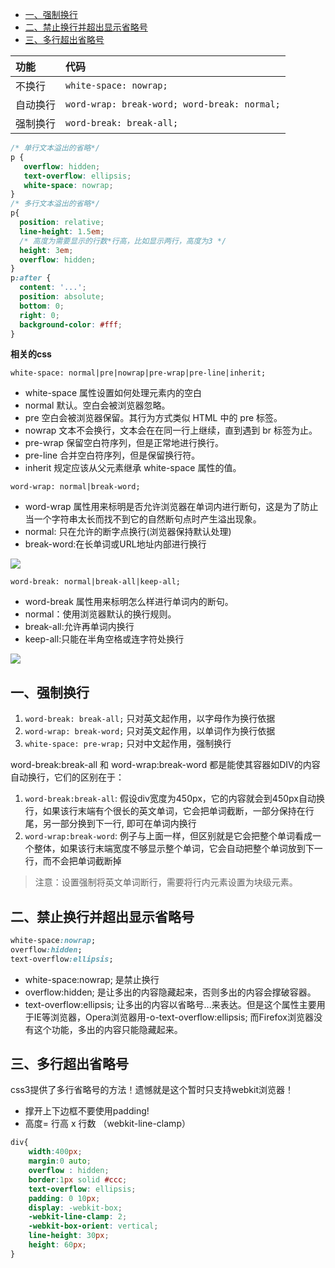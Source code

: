 - [一、强制换行](#强制换行)
- [二、禁止换行并超出显示省略号](#禁止换行)
- [三、多行超出省略号](#多行超出省略号)

| 功能 | 代码 |
| :------------- | :------------- |
|不换行 |`white-space: nowrap;`|
|自动换行 |`word-wrap: break-word; word-break: normal;`|
|强制换行 |`word-break: break-all;`|

```css
/* 单行文本溢出的省略*/
p {
   overflow: hidden;
   text-overflow: ellipsis;
   white-space: nowrap;
}
/* 多行文本溢出的省略*/
p{
  position: relative;
  line-height: 1.5em;
  /* 高度为需要显示的行数*行高，比如显示两行，高度为3 */
  height: 3em;
  overflow: hidden;
}
p:after {
  content: '...';
  position: absolute;
  bottom: 0;
  right: 0;
  background-color: #fff;
}
```

**相关的css**

`white-space: normal|pre|nowrap|pre-wrap|pre-line|inherit;`

- white-space 属性设置如何处理元素内的空白 
- normal 默认。空白会被浏览器忽略。 
- pre 空白会被浏览器保留。其行为方式类似 HTML 中的 pre 标签。 
- nowrap 文本不会换行，文本会在在同一行上继续，直到遇到 br 标签为止。 
- pre-wrap 保留空白符序列，但是正常地进行换行。 
- pre-line 合并空白符序列，但是保留换行符。 
- inherit 规定应该从父元素继承 white-space 属性的值。

`word-wrap: normal|break-word; `

- word-wrap 属性用来标明是否允许浏览器在单词内进行断句，这是为了防止当一个字符串太长而找不到它的自然断句点时产生溢出现象。 
- normal: 只在允许的断字点换行(浏览器保持默认处理) 
- break-word:在长单词或URL地址内部进行换行 

![](https://i.imgur.com/12su8uB.png)

`word-break: normal|break-all|keep-all;`

- word-break 属性用来标明怎么样进行单词内的断句。 
- normal：使用浏览器默认的换行规则。 
- break-all:允许再单词内换行 
- keep-all:只能在半角空格或连字符处换行

![](https://i.imgur.com/1erTvE7.png)

<h2 id="强制换行">一、强制换行</h2>

1. `word-break: break-all;` 只对英文起作用，以字母作为换行依据
2. `word-wrap: break-word;` 只对英文起作用，以单词作为换行依据
3. `white-space: pre-wrap;` 只对中文起作用，强制换行

word-break:break-all 和 word-wrap:break-word 都是能使其容器如DIV的内容自动换行，它们的区别在于：

1. `word-break:break-all`: 假设div宽度为450px，它的内容就会到450px自动换行，如果该行末端有个很长的英文单词，它会把单词截断，一部分保持在行尾，另一部分换到下一行, 即可在单词内换行
2. `word-wrap:break-word`:  例子与上面一样，但区别就是它会把整个单词看成一个整体，如果该行末端宽度不够显示整个单词，它会自动把整个单词放到下一行，而不会把单词截断掉

> 注意：设置强制将英文单词断行，需要将行内元素设置为块级元素。

<h2 id="禁止换行">二、禁止换行并超出显示省略号</h2>

```css
white-space:nowrap; 
overflow:hidden; 
text-overflow:ellipsis;
```

- white-space:nowrap; 是禁止换行
- overflow:hidden; 是让多出的内容隐藏起来，否则多出的内容会撑破容器。
- text-overflow:ellipsis; 让多出的内容以省略号...来表达。但是这个属性主要用于IE等浏览器，Opera浏览器用-o-text-overflow:ellipsis; 而Firefox浏览器没有这个功能，多出的内容只能隐藏起来。

<h2 id="多行超出省略号"> 三、多行超出省略号</h2>

css3提供了多行省略号的方法！遗憾就是这个暂时只支持webkit浏览器！

- 撑开上下边框不要使用padding!
- 高度= 行高 x 行数 （webkit-line-clamp）

```css
div{
    width:400px;
    margin:0 auto;
    overflow : hidden;
    border:1px solid #ccc;
    text-overflow: ellipsis;
    padding: 0 10px;
    display: -webkit-box;
    -webkit-line-clamp: 2;
    -webkit-box-orient: vertical;
    line-height: 30px;
    height: 60px;
}
```
